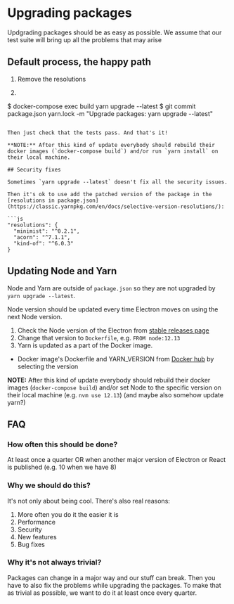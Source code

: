# Upgrading packages

Updgrading packages should be as easy as possible. We assume that our test suite will bring up all the problems that may arise

## Default process, the happy path

1. Remove the resolutions

2. ```shell
$ docker-compose exec build yarn upgrade --latest
$ git commit package.json yarn.lock -m "Upgrade packages: yarn upgrade --latest"
```

Then just check that the tests pass. And that's it!

**NOTE:** After this kind of update everybody should rebuild their docker images (`docker-compose build`) and/or run `yarn install` on their local machine.

## Security fixes

Sometimes `yarn upgrade --latest` doesn't fix all the security issues.

Then it's ok to use add the patched version of the package in the [resolutions in package.json](https://classic.yarnpkg.com/en/docs/selective-version-resolutions/):

```js
"resolutions": {
  "minimist": "^0.2.1",
  "acorn": "^7.1.1",
  "kind-of": "^6.0.3"
}
```

## Updating Node and Yarn

Node and Yarn are outside of `package.json` so they are not upgraded by `yarn upgrade --latest`.

Node version should be updated every time Electron moves on using the next Node version.

1. Check the Node version of the Electron from [stable releases page](https://www.electronjs.org/releases/stable)
1. Change that version to `Dockerfile`, e.g. `FROM node:12.13`
1. Yarn is updated as a part of the Docker image.
  * Docker image's Dockerfile and YARN_VERSION from [Docker hub](https://hub.docker.com/_/node/) by selecting the version

**NOTE:** After this kind of update everybody should rebuild their docker images (`docker-compose build`) and/or set Node to the specific version on their local machine (e.g. `nvm use 12.13`) (and maybe also somehow update yarn?)

## FAQ

### How often this should be done?

At least once a quarter OR when another major version of Electron or React is published (e.g. 10 when we have 8)

### Why we should do this?

It's not only about being cool. There's also real reasons:

1. More often you do it the easier it is
1. Performance
1. Security
1. New features
1. Bug fixes

### Why it's not always trivial?

Packages can change in a major way and our stuff can break. Then you have to also fix the problems while upgrading the packages. To make that as trivial as possible, we want to do it at least once every quarter.

